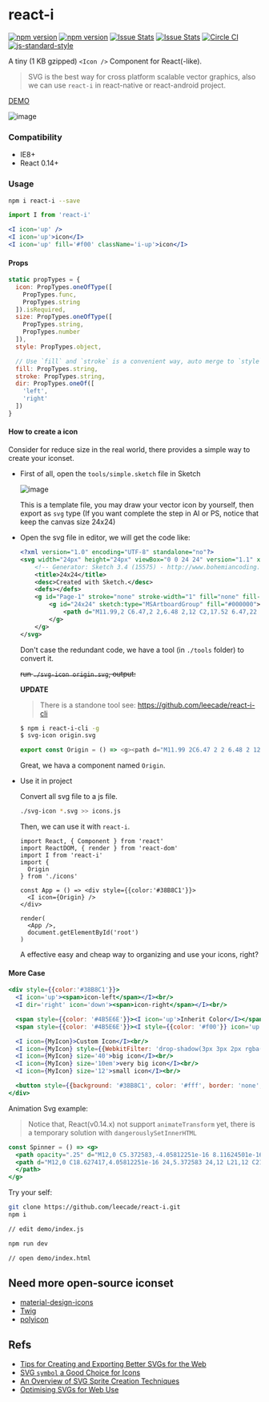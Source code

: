 # react-i

[![npm version](http://img.shields.io/npm/v/react-i.svg?style=flat-square)](https://npmjs.org/package/react-i "View this project on npm")
[![npm version](http://img.shields.io/npm/dm/react-i.svg?style=flat-square)](https://npmjs.org/package/react-i "View this project on npm")
[![Issue Stats](http://issuestats.com/github/leecade/react-i/badge/pr?style=flat-square)](https://github.com/leecade/react-i/pulls?q=is%3Apr+is%3Aclosed)
[![Issue Stats](http://issuestats.com/github/leecade/react-i/badge/issue?style=flat-square)](https://github.com/leecade/react-i/issues?q=is%3Aissue+is%3Aclosed)
[![Circle CI](https://circleci.com/gh/leecade/react-i.svg)](https://circleci.com/gh/leecade/react-i)
[![js-standard-style](https://img.shields.io/badge/code%20style-standard-brightgreen.svg?style=flat)](https://github.com/feross/standard)

A tiny (1 KB gzipped) `<Icon />` Component for React(-like).

> SVG is the best way for cross platform scalable vector graphics, also we can use `react-i` in react-native or react-android project.

[DEMO](https://view.gitlab.pro/react/react-i)

![image](https://gitlab.pro/react/react-i/uploads/6ea1589a3fbbe2d5942b9813f59b10f0/image.png)

### Compatibility

- IE8+
- React 0.14+

### Usage

```sh
npm i react-i --save
```

```jsx
import I from 'react-i'

<I icon='up' />
<I icon='up'>icon</I>
<I icon='up' fill='#f00' className='i-up'>icon</I>
```

#### Props

```jsx
static propTypes = {
  icon: PropTypes.oneOfType([
    PropTypes.func,
    PropTypes.string
  ]).isRequired,
  size: PropTypes.oneOfType([
    PropTypes.string,
    PropTypes.number
  ]),
  style: PropTypes.object,

  // Use `fill` and `stroke` is a convenient way, auto merge to `style`
  fill: PropTypes.string,
  stroke: PropTypes.string,
  dir: PropTypes.oneOf([
    'left',
    'right'
  ])
}
```

#### How to create a icon

Consider for reduce size in the real world, there provides a simple way to create your iconset.

- First of all, open the `tools/simple.sketch` file in Sketch

    ![image](https://gitlab.pro/haoyayi/clinic-profile/uploads/63cff495b500a109bce9e0ba2efaa749/image.png)

    This is a template file, you may draw your vector icon by yourself, then export as `svg` type (If you want complete the step in AI or PS, notice that keep the canvas size 24x24)

- Open the svg file in editor, we will get the code like:

    ```xml
    <?xml version="1.0" encoding="UTF-8" standalone="no"?>
    <svg width="24px" height="24px" viewBox="0 0 24 24" version="1.1" xmlns="http://www.w3.org/2000/svg" xmlns:xlink="http://www.w3.org/1999/xlink" xmlns:sketch="http://www.bohemiancoding.com/sketch/ns">
        <!-- Generator: Sketch 3.4 (15575) - http://www.bohemiancoding.com/sketch -->
        <title>24x24</title>
        <desc>Created with Sketch.</desc>
        <defs></defs>
        <g id="Page-1" stroke="none" stroke-width="1" fill="none" fill-rule="evenodd" sketch:type="MSPage">
            <g id="24x24" sketch:type="MSArtboardGroup" fill="#000000">
                <path d="M11.99,2 C6.47,2 2,6.48 2,12 C2,17.52 6.47,22 11.99,22 C17.52,22 22,17.52 22,12 C22,6.48 17.52,2 11.99,2 L11.99,2 Z M16.23,18 L12,15.45 L7.77,18 L8.89,13.19 L5.16,9.96 L10.08,9.54 L12,5 L13.92,9.53 L18.84,9.95 L15.11,13.18 L16.23,18 L16.23,18 Z" id="Shape" sketch:type="MSShapeGroup"></path>
            </g>
        </g>
    </svg>
    ```

    Don't case the redundant code, we have a tool (in `./tools` folder) to convert it.

    <del>run `./svg-icon origin.svg`, output:</del>

    **UPDATE**

    > There is a standone tool see: https://github.com/leecade/react-i-cli
    
    ```sh
    $ npm i react-i-cli -g
    $ svg-icon origin.svg
    ```

    ```js
    export const Origin = () => <g><path d="M11.99 2C6.47 2 2 6.48 2 12s4.47 10 9.99 10C17.52 22 22 17.52 22 12S17.52 2 11.99 2zm4.24 16L12 15.45 7.77 18l1.12-4.81-3.73-3.23 4.92-.42L12 5l1.92 4.53 4.92.42-3.73 3.23L16.23 18z"/></g>
    ```

    Great, we hava a component named `Origin`.

- Use it in project

    Convert all svg file to a js file.

    ```sh
    ./svg-icon *.svg >> icons.js
    ```

    Then, we can use it with `react-i`.

    ```
    import React, { Component } from 'react'
    import ReactDOM, { render } from 'react-dom'
    import I from 'react-i'
    import {
      Origin
    } from './icons'

    const App = () => <div style={{color:'#38B8C1'}}>
      <I icon={Origin} />
    </div>

    render(
      <App />,
      document.getElementById('root')
    )
    ```

    A effective easy and cheap way to organizing and use your icons, right?

#### More Case

```jsx
<div style={{color:'#38B8C1'}}>
  <I icon='up'><span>icon-left</span></I><br/>
  <I dir='right' icon='down'><span>icon-right</span></I><br/>

  <span style={{color: '#4B5E6E'}}><I icon='up'>Inherit Color</I></span><br/>
  <span style={{color: '#4B5E6E'}}><I style={{color: '#f00'}} icon='up'></I><span>Custom Color</span></span><br/>

  <I icon={MyIcon}>Custom Icon</I><br/>
  <I icon={MyIcon} style={{WebkitFilter: 'drop-shadow(3px 3px 2px rgba(0,0,0,.4))'}}>Support Shadow</I><br/>
  <I icon={MyIcon} size='40'>big icon</I><br/>
  <I icon={MyIcon} size='10em'>very big icon</I><br/>
  <I icon={MyIcon} size='12'>small icon</I><br/>

  <button style={{background: '#38B8C1', color: '#fff', border: 'none', borderRadius: '2px', 'paddingLeft': '5px', 'outline': 'none'}}><I icon='up' dir='right'>use in button</I></button>
</div>
```

Animation Svg example:

> Notice that, React(v0.14.x) not support `animateTransform` yet, there is a temporary solution with `dangerouslySetInnerHTML`

```jsx
const Spinner = () => <g>
  <path opacity=".25" d="M12,0 C5.372583,-4.05812251e-16 8.11624501e-16,5.372583 0,12 C-8.11624501e-16,18.627417 5.372583,24 12,24 C18.627417,24 24,18.627417 24,12 C24,5.372583 18.627417,4.05812251e-16 12,0 M12,3 C16.9705627,3.00000007 20.9999999,7.0294373 20.9999999,12 C20.9999999,16.9705627 16.9705627,20.9999999 12,21 C7.0294373,20.9999999 3.00000013,16.9705627 3.00000013,12 C3.00000013,7.0294373 7.0294373,3.00000007 12,3"/>
  <path d="M12,0 C18.627417,4.05812251e-16 24,5.372583 24,12 L21,12 C21,7.02943725 16.9705627,3 12,3 L12,0 Z" dangerouslySetInnerHTML={{ __html: '<animateTransform attributeName="transform" type="rotate" from="0 12 12" to="360 12 12" dur="0.8s" repeatCount="indefinite" />' }}>
  </path>
</g>
```

Try your self:

```sh
git clone https://github.com/leecade/react-i.git
npm i

// edit demo/index.js

npm run dev

// open demo/index.html
```

## Need more open-source iconset

- [material-design-icons](https://elements.polymer-project.org/elements/iron-icons?view=demo:demo/index.html&active=iron-icons)
- [Twig](https://github.com/leecade/twig/tree/master/svg/24)
- [polyicon](https://github.com/PolymerLabs/polyicon)

## Refs

- [Tips for Creating and Exporting Better SVGs for the Web](http://sarasoueidan.com/blog/svg-tips-for-designers)
- [SVG `symbol` a Good Choice for Icons](https://css-tricks.com/svg-symbol-good-choice-icons/)
- [An Overview of SVG Sprite Creation Techniques](https://24ways.org/2014/an-overview-of-svg-sprite-creation-techniques/)
- [Optimising SVGs for Web Use](https://medium.com/larsenwork-andreas-larsen/optimising-svgs-for-web-use-part-1-67e8f2d4035)
